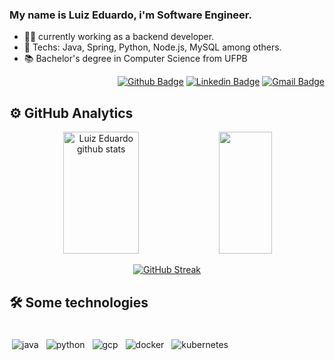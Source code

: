### My name is Luiz Eduardo, i'm Software Engineer.

- :office_worker: currently working as a backend developer.
- :blue_heart: Techs: Java, Spring, Python, Node.js, MySQL among others.
- :books: Bachelor's degree in Computer Science from UFPB

<div align="right" style="display: inline_block">
  
[![Github Badge](https://img.shields.io/badge/-Github-000?style=flat-square&logo=Github&logoColor=white&link=https://https://github.com/luizeeduardo-dev)](https://github.com/luizeeduardo-dev)
[![Linkedin Badge](https://img.shields.io/badge/-LinkedIn-blue?style=flat-square&logo=Linkedin&logoColor=white&link=https://www.linkedin.com/in/luiz-eduardo-d/)](https://www.linkedin.com/in/luiz-eduardo-d/)
[![Gmail Badge](https://img.shields.io/badge/-Gmail-c14438?style=flat-square&logo=Gmail&logoColor=white&link=mailto:luizdias301@gmail.com)](mailto:luizdias301@gmail.com)
  
</div>

## :gear: GitHub Analytics
</div>

<div align="center"> 
  <img width="49%" height="195px" src="https://github-readme-stats.vercel.app/api?username=luizeeduardo-dev&show_icons=true&count_private=true&hide_border=true&title_color=000&icon_color=000&text_color=000&bg_color=41A5F5" alt="Luiz Eduardo github stats" />
  <img width="41%" height="195px" src="https://github-readme-stats.vercel.app/api/top-langs/?username=luizeeduardo-dev&v=1&layout=compact&hide_border=true&title_color=41A5F5&text_color=41A5F5&bg_color=000" />

[![GitHub Streak](https://github-readme-streak-stats.herokuapp.com?user=luizeeduardo-dev&theme=github-dark-blue&border_radius=5&date_format=j%2Fn%5B%2FY%5D)](https://git.io/streak-stats)
</div>

<div align="left" style="display: inline_block">
  
## :hammer_and_wrench: Some technologies

</div>

<div>
 <br>
<img src="https://github.com/Quadrified/Quadrified/blob/master/assets/svg/dev/languages/java.svg" alt="java" style="vertical-align:top; margin:4px">
<img src="https://github.com/Quadrified/Quadrified/blob/master/assets/svg/dev/languages/python.svg" alt="python" style="vertical-align:top; margin:4px">
<img src="https://github.com/Quadrified/Quadrified/blob/master/assets/svg/dev/services/gcp.svg" alt="gcp" style="vertical-align:top; margin:4px">
<img src="https://github.com/Quadrified/Quadrified/blob/master/assets/svg/dev/services/dockerhub.svg" alt="docker" style="vertical-align:top; margin:4px">
<img src="https://github.com/Quadrified/Quadrified/blob/master/assets/svg/dev/services/kubernetes.svg" alt="kubernetes" style="vertical-align:top; margin:4px">
<br>
</div>

</div>
